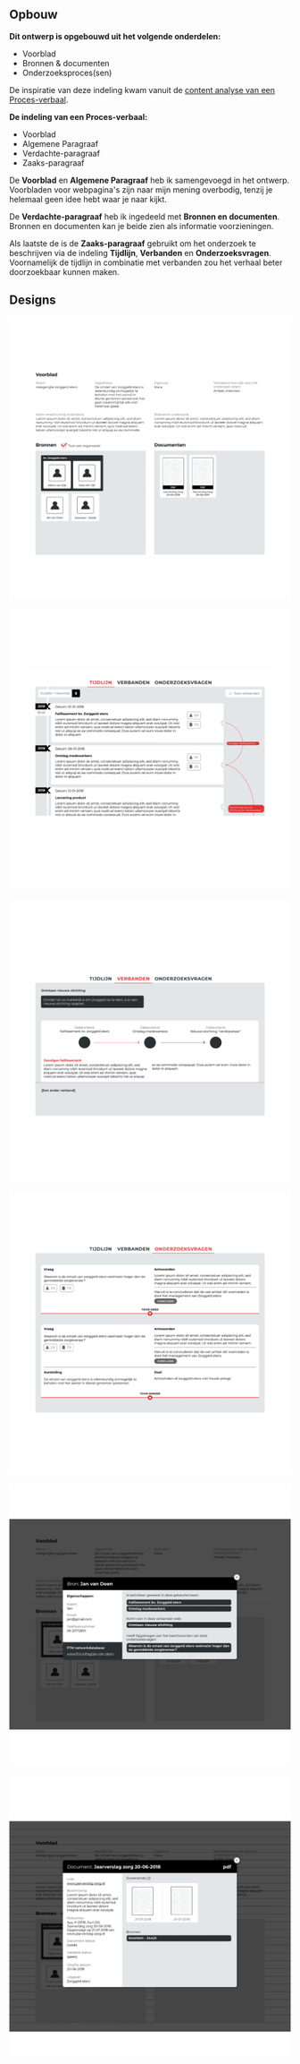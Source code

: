 


## Opbouw

__Dit ontwerp is opgebouwd uit het volgende onderdelen:__
* Voorblad
* Bronnen & documenten
* Onderzoeksproces(sen)


De inspiratie van deze indeling kwam vanuit de [content analyse van een Proces-verbaal](https://app.gitbook.com/@jorik/s/project-blauwdruk/research_methods/analyse_content/proces-verbaal).

__De indeling van een Proces-verbaal:__
* Voorblad
* Algemene Paragraaf
* Verdachte-paragraaf
* Zaaks-paragraaf

De __Voorblad__ en __Algemene Paragraaf__ heb ik samengevoegd in het ontwerp. Voorbladen voor webpagina's zijn naar mijn mening overbodig, tenzij je helemaal geen idee hebt waar je naar kijkt.


De __Verdachte-paragraaf__ heb ik ingedeeld met __Bronnen en documenten__. Bronnen en documenten kan je beide zien als informatie voorzieningen.

Als laatste de is de __Zaaks-paragraaf__ gebruikt om het onderzoek te beschrijven via de indeling __Tijdlijn__, __Verbanden__ en __Onderzoeksvragen__. Voornamelijk de tijdlijn in combinatie met verbanden zou het verhaal beter doorzoekbaar kunnen maken.


## Designs

![Voorblad](content/designs.png)

![Tijdlijn / gebeurtenissen](content/designs4.png)

![Verbanden](content/designs5.png)

![Onderzoeksvragen](content/designs6.png)

![Overlay bron](content/designs2.png)

![Overlay document](content/designs3.png)